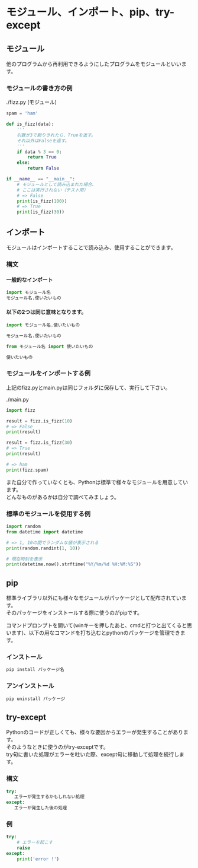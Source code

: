 # モジュール、インポート、pip、try-except

## モジュール
他のプログラムから再利用できるようにしたプログラムをモジュールといいます。

### モジュールの書き方の例
./fizz.py (モジュール)

```py
spam = 'ham'

def is_fizz(data):
    '''
    引数が3で割りきれたら、Trueを返す。
    それ以外はFalseを返す。
    '''
    if data % 3 == 0:
        return True
    else:
        return False

if __name__ == "__main__":
    # モジュールとして読み込まれた場合、
    # ここは実行されない（テスト用）
    # => False
    print(is_fizz(100))
    # => True
    print(is_fizz(30))
```

## インポート
モジュールはインポートすることで読み込み、使用することができます。

### 構文
#### 一般的なインポート
```py
import モジュール名
モジュール名.使いたいもの
```

#### 以下の2つは同じ意味となります。
```py
import モジュール名.使いたいもの

モジュール名.使いたいもの
```

```py
from モジュール名 import 使いたいもの

使いたいもの
```


### モジュールをインポートする例
上記のfizz.pyとmain.pyは同じフォルダに保存して、実行して下さい。

./main.py
```py
import fizz

result = fizz.is_fizz(10)
# => False
print(result)

result = fizz.is_fizz(30)
# => True
print(result)

# => ham
print(fizz.spam)
```

また自分で作っていなくとも、Pythonは標準で様々なモジュールを用意しています。  
どんなものがあるかは自分で調べてみましょう。

### 標準のモジュールを使用する例
```py
import random
from datetime import datetime

# => 1, 10の間でランダムな値が表示される
print(random.randint(1, 10))

# 現在時刻を表示
print(datetime.now().strftime("%Y/%m/%d %H:%M:%S"))
```

## pip
標準ライブラリ以外にも様々なモジュールがパッケージとして配布されています。  
そのパッケージをインストールする際に使うのがpipです。  

コマンドプロンプトを開いて(winキーを押したあと、cmdと打つと出てくると思います)、以下の用なコマンドを打ち込むとpythonのパッケージを管理できます。

### インストール
```bat
pip install パッケージ名
```

### アンインストール
```bat
pip uninstall パッケージ
```

## try-except
Pythonのコードが正しくても、様々な要因からエラーが発生することがあります。  
そのようなときに使うのがtry-exceptです。  
try句に書いた処理がエラーを吐いた際、except句に移動して処理を続行します。

### 構文
```py
try:
   エラーが発生するかもしれない処理 
except:
   エラーが発生した後の処理
```

### 例
```py
try:
    # エラーを起こす
    raise
except:
    print('error !')
```
